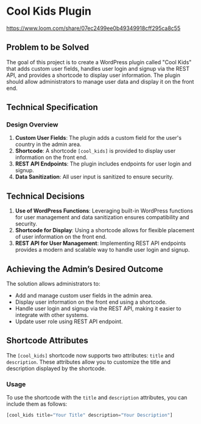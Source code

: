 # Cool Kids Plugin
https://www.loom.com/share/07ec2499ee0b49349918cff295ca8c55



## Problem to be Solved
The goal of this project is to create a WordPress plugin called "Cool Kids" that adds custom user fields, handles user login and signup via the REST API, and provides a shortcode to display user information. The plugin should allow administrators to manage user data and display it on the front end.

## Technical Specification
### Design Overview
1. **Custom User Fields**: The plugin adds a custom field for the user's country in the admin area.
2. **Shortcode**: A shortcode `[cool_kids]` is provided to display user information on the front end.
3. **REST API Endpoints**: The plugin includes endpoints for user login and signup.
4. **Data Sanitization**: All user input is sanitized to ensure security.

## Technical Decisions
1. **Use of WordPress Functions**: Leveraging built-in WordPress functions for user management and data sanitization ensures compatibility and security.
2. **Shortcode for Display**: Using a shortcode allows for flexible placement of user information on the front end.
3. **REST API for User Management**: Implementing REST API endpoints provides a modern and scalable way to handle user login and signup.

## Achieving the Admin’s Desired Outcome
The solution allows administrators to:
- Add and manage custom user fields in the admin area.
- Display user information on the front end using a shortcode.
- Handle user login and signup via the REST API, making it easier to integrate with other systems.
- Update user role using REST API endpoint.

## Shortcode Attributes

The `[cool_kids]` shortcode now supports two attributes: `title` and `description`. These attributes allow you to customize the title and description displayed by the shortcode.

### Usage

To use the shortcode with the `title` and `description` attributes, you can include them as follows:

```php
[cool_kids title="Your Title" description="Your Description"]

